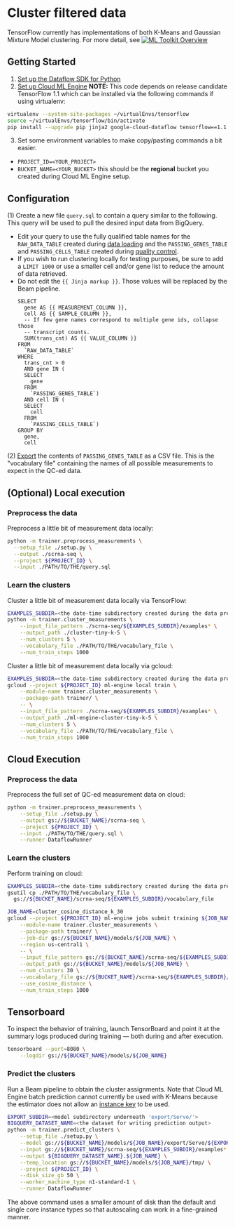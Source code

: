 Cluster filtered data
=====================

TensorFlow currently has implementations of both K-Means and Gaussian Mixture
Model clustering. For more detail, see [![ML Toolkit Overview](http://img.youtube.com/vi/Tuv5QYKU-MM/0.jpg)](https://www.youtube.com/watch?v=Tuv5QYKU-MM)

## Getting Started

1. [Set up the Dataflow SDK for Python](https://cloud.google.com/dataflow/docs/quickstarts/quickstart-python)
2. [Set up Cloud ML Engine](https://cloud.google.com/ml-engine/docs/quickstarts/command-line)
**NOTE:** This code depends on release candidate TensorFlow 1.1 which can be
installed via the following commands if using virtualenv:

```bash
virtualenv --system-site-packages ~/virtualEnvs/tensorflow
source ~/virtualEnvs/tensorflow/bin/activate
pip install --upgrade pip jinja2 google-cloud-dataflow tensorflow==1.1.0
```

3. Set some environment variables to make copy/pasting commands a bit easier.

  * `PROJECT_ID=<YOUR_PROJECT>`
  * `BUCKET_NAME=<YOUR_BUCKET>` this should be the **regional** bucket you
  created during Cloud ML Engine setup.

## Configuration

(1) Create a new file `query.sql` to contain a query similar to the following.
This query will be used to pull the desired input data from BigQuery.

  * Edit your query to use the fully qualified table
    names for the `RAW_DATA_TABLE` created during [data loading](../data_loading)
    and the `PASSING_GENES_TABLE` and `PASSING_CELLS_TABLE` created during
    [quality control](./quality_control).
  * If you wish to run clustering locally for testing purposes, be sure to add
    a `LIMIT 1000` or use a smaller cell and/or gene list to reduce the amount of data
    retrieved.
  * Do not edit the `{{ Jinja markup }}`. Those values will be replaced by the
    Beam pipeline.
    ```
    SELECT
      gene AS {{ MEASUREMENT_COLUMN }},
      cell AS {{ SAMPLE_COLUMN }},
      -- If few gene names correspond to multiple gene ids, collapse those
      -- transcript counts.
      SUM(trans_cnt) AS {{ VALUE_COLUMN }}
    FROM
      `RAW_DATA_TABLE`
    WHERE
      trans_cnt > 0
      AND gene IN (
      SELECT
        gene
      FROM
        `PASSING_GENES_TABLE`)
      AND cell IN (
      SELECT
        cell
      FROM
        `PASSING_CELLS_TABLE`)
    GROUP BY
      gene,
      cell
    ```

(2) [Export](https://cloud.google.com/bigquery/docs/exporting-data) the contents
of `PASSING_GENES_TABLE` as a CSV file. This is the "vocabulary file" containing
the names of all possible measurements to expect in the QC-ed data.

## (Optional) Local execution

### Preprocess the data
Preprocess a little bit of measurement data locally:

```bash
python -m trainer.preprocess_measurements \
  --setup_file ./setup.py \
  --output ./scrna-seq \
  --project ${PROJECT_ID} \
  --input ./PATH/TO/THE/query.sql
```

### Learn the clusters
Cluster a little bit of measurement data locally via TensorFlow:

```bash
EXAMPLES_SUBDIR=<the date-time subdirectory created during the data preprocess step>
python -m trainer.cluster_measurements \
    --input_file_pattern ./scrna-seq/${EXAMPLES_SUBDIR}/examples* \
    --output_path ./cluster-tiny-k-5 \
    --num_clusters 5 \
    --vocabulary_file ./PATH/TO/THE/vocabulary_file \
    --num_train_steps 1000
```

Cluster a little bit of measurement data locally via gcloud:

```bash
EXAMPLES_SUBDIR=<the date-time subdirectory created during the data preprocess step>
gcloud --project ${PROJECT_ID} ml-engine local train \
    --module-name trainer.cluster_measurements \
    --package-path trainer/ \
    -- \
    --input_file_pattern ./scrna-seq/${EXAMPLES_SUBDIR}/examples* \
    --output_path ./ml-engine-cluster-tiny-k-5 \
    --num_clusters 5 \
    --vocabulary_file ./PATH/TO/THE/vocabulary_file \
    --num_train_steps 1000
```

## Cloud Execution

### Preprocess the data

Preprocess the full set of QC-ed measurement data on cloud:

```bash
python -m trainer.preprocess_measurements \
    --setup_file ./setup.py \
    --output gs://${BUCKET_NAME}/scrna-seq \
    --project ${PROJECT_ID} \
    --input ./PATH/TO/THE/query.sql \
    --runner DataflowRunner
```

### Learn the clusters

Perform training on cloud:

```bash
EXAMPLES_SUBDIR=<the date-time subdirectory created during the data preprocess step>
gsutil cp ./PATH/TO/THE/vocabulary_file \
  gs://${BUCKET_NAME}/scrna-seq/${EXAMPLES_SUBDIR}/vocabulary_file

JOB_NAME=cluster_cosine_distance_k_30
gcloud --project ${PROJECT_ID} ml-engine jobs submit training ${JOB_NAME} \
    --module-name trainer.cluster_measurements \
    --package-path trainer/ \
    --job-dir gs://${BUCKET_NAME}/models/${JOB_NAME} \
    --region us-central1 \
    -- \
    --input_file_pattern gs://${BUCKET_NAME}/scrna-seq/${EXAMPLES_SUBDIR}/examples* \
    --output_path gs://${BUCKET_NAME}/models/${JOB_NAME} \
    --num_clusters 30 \
    --vocabulary_file gs://${BUCKET_NAME}/scrna-seq/${EXAMPLES_SUBDIR}/vocabulary_file \
    --use_cosine_distance \
    --num_train_steps 1000
```

## Tensorboard

To inspect the behavior of training, launch TensorBoard and point it at the
summary logs produced during training — both during and after execution.

```bash
tensorboard --port=8080 \
    --logdir gs://${BUCKET_NAME}/models/${JOB_NAME}
```

### Predict the clusters

Run a Beam pipeline to obtain the cluster assignments. Note that Cloud ML Engine
batch prediction cannot currently be used with K-Means because the estimator
does not allow an [instance
key](https://cloud.google.com/ml-engine/docs/concepts/prediction-overview#batch_prediction_input_data)
to be used.

``` bash
EXPORT_SUBDIR=<model subdirectory underneath 'export/Servo/'>
BIGQUERY_DATASET_NAME=<the dataset for writing prediction output>
python -m trainer.predict_clusters \
    --setup_file ./setup.py \
    --model gs://${BUCKET_NAME}/models/${JOB_NAME}/export/Servo/${EXPORT_SUBDIR} \
    --input gs://${BUCKET_NAME}/scrna-seq/${EXAMPLES_SUBDIR}/examples* \
    --output ${BIGQUERY_DATASET_NAME}.${JOB_NAME} \
    --temp_location gs://${BUCKET_NAME}/models/${JOB_NAME}/tmp/ \
    --project ${PROJECT_ID} \
    --disk_size_gb 50 \
    --worker_machine_type n1-standard-1 \
    --runner DataflowRunner
```

The above command uses a smaller amount of disk than the default and single
core instance types so that autoscaling can work in a fine-grained manner.
